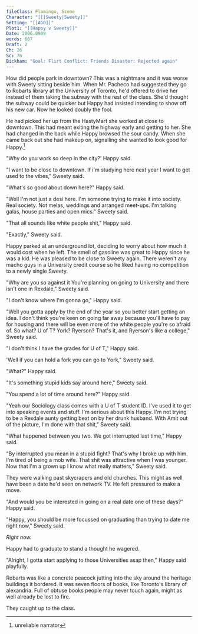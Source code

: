 ```yaml
---
fileClass: Flamingo, Scene
Character: "[[[Sweety|Sweety]]"
Setting: "[[AGO]]"
Plot1: "[[Happy v Sweety]]"
Date: 2006.0909
words: 667
Draft: 2
Ch: 26
Sc: 76
Bickham: "Goal: Flirt Conflict: Friends Disaster: Rejected again"
---
```

How did people park in downtown? This was a nightmare and it was worse with Sweety sitting beside him. When Mr. Pacheco had suggested they go to Robarts library at the University of Toronto, he'd offered to drive her instead of them taking the subway with the rest of the class. She'd thought the subway could be quicker but Happy had insisted intending to show off his new car. Now he looked doubly the fool.

He had picked her up from the HastyMart she worked at close to downtown. This had meant exiting the highway early and getting to her. She had changed in the back while Happy browsed the sour candy. When she came back out she had makeup on, signalling she wanted to look good for Happy.[^1]

"Why do you work so deep in the city?' Happy said.

"I want to be close to downtown. If i'm studying here next year I want to get used to the vibes," Sweety said.

"What's so good about down here?" Happy said.

"Well I'm not just a desi here. I'm someone trying to make it into society. Real society. Not melas, weddings and arranged meet-ups. I'm talking galas, house parties and open mics." Sweety said.

"That all sounds like white people shit," Happy said.

"Exactly," Sweety said.

Happy parked at an underground lot, deciding to worry about how much it would cost when he left. The smell of gasoline was great to Happy since he was a kid. He was pleased to be close to Sweety again. There weren't any macho guys in a University credit course so he liked having no competition to a newly single Sweety.

"Why are you so against it You're planning on going to University and there isn't one in Rexdale," Sweety said.

"I don't know where I'm gonna go," Happy said.

"Well you gotta apply by the end of the year so you better start getting an idea. I don't think you're keen on going far away because you'll have to pay for housing and there will be even more of the white people you're so afraid of. So what? U of T? York? Ryerson? That's it, and Ryerson's like a college," Sweety said.

"I don't think I have the grades for U of T," Happy said.

'Well if you can hold a fork you can go to York," Sweety said.

"What?" Happy said.

"It's something stupid kids say around here," Sweety said.

"You spend a lot of time around here?" Happy said.

"Yeah our Sociology class comes with a U of T student ID. I've used it to get into speaking events and stuff. I'm serious about this Happy. I'm not trying to be a Rexdale aunty getting beat on by her drunk husband. With Amit out of the picture, I'm done with that shit," Sweety said.

"What happened between you two. We got interrupted last time," Happy said.

"By interrupted you mean in a stupid fight? That's why I broke up with him. I'm tired of being a mob wife. That shit was attractive when I was younger. Now that I'm a grown up I know what really matters," Sweety said.

They were walking past skycrapers and old churches. This might as well have been a date he'd seen on network TV. He felt pressured to make a move.

"And would you be interested in going on a real date one of these days?" Happy said.

"Happy, you should be more focussed on graduating than trying to date me right now," Sweety said.

*Right now.*

Happy had to graduate to stand a thought he wagered.

"Alright, I gotta start applying to those Universities asap then," Happy said playfully.

Robarts was like a concrete peacock jutting into the sky around the heritage buildings it bordered. It was seven floors of books, like Toronto's library of alexandria. Full of obtuse books people may never touch again, might as well already be lost to fire.

They caught up to the class.





[^1]: unreliable narrator
